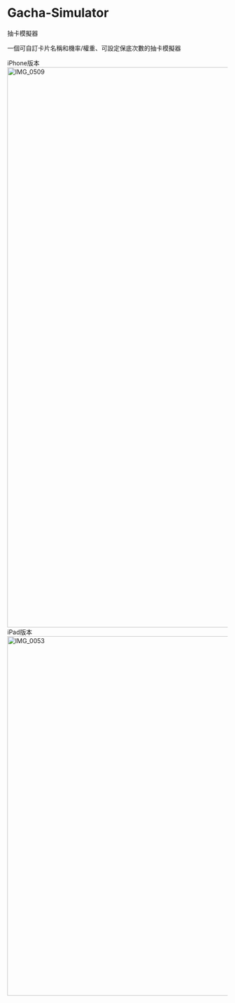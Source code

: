 # Gacha-Simulator
抽卡模擬器

一個可自訂卡片名稱和機率/權重、可設定保底次數的抽卡模擬器

iPhone版本
<img width="590" height="1278" alt="IMG_0509" src="https://github.com/user-attachments/assets/6e1b5030-c8e6-495f-a933-66457e22057b" />
iPad版本
<img width="1180" height="820" alt="IMG_0053" src="https://github.com/user-attachments/assets/76270d87-f9f3-43c5-a02b-cffe06db2d47" />
